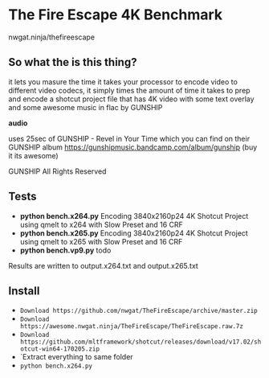 # The Fire Escape 4K Benchmark
nwgat.ninja/thefireescape

## So what the is this thing?
it lets you masure the time it takes your processor to encode video to different video codecs, it simply times the amount of time it takes to prep and encode a shotcut project file that has 4K video with some text overlay and some awesome music in flac by GUNSHIP

**audio**

uses 25sec of GUNSHIP - Revel in Your Time which you can find on their GUNSHIP album
https://gunshipmusic.bandcamp.com/album/gunship (buy it its awesome)

GUNSHIP All Rights Reserved

## Tests

* **python bench.x264.py** Encoding 3840x2160p24 4K Shotcut Project using qmelt to x264 with Slow Preset and 16 CRF
* **python bench.x265.py** Encoding 3840x2160p24 4K Shotcut Project using qmelt to x265 with Slow Preset and 16 CRF 
* **python bench.vp9.py** todo

Results are written to output.x264.txt and output.x265.txt

## Install
* `Download https://github.com/nwgat/TheFireEscape/archive/master.zip`
* `Download https://awesome.nwgat.ninja/TheFireEscape/TheFireEscape.raw.7z`
* `Download https://github.com/mltframework/shotcut/releases/download/v17.02/shotcut-win64-170205.zip`
* `Extract everything to same folder
* `python bench.x264.py`
